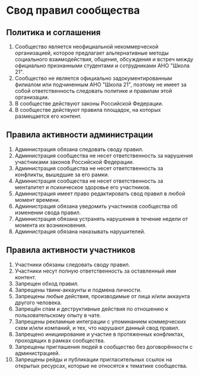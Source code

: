 # Свод правил сообщества

## Политика и соглашения

1. Сообщество является неофициальной некоммерческой организацией, которое предлагает альтернативные методы социального взаимодействия, общения, обсуждения и встреч между официально признанными студентами и сотрудниками АНО "Школа 21".
2. Сообщество не является официально задокументированным филиалом или подчиненным АНО "Школа 21", поэтому не имеет за собой ответственность следовать политике и правилам этой организации.
3. В сообществе действуют законы Российской Федерации.
4. В сообществе действуют правила площадок, на которых размещается его контент.

## Правила активности администрации

1. Администрация обязана следовать своду правил.
2. Администрация сообщества не несет ответственность за нарушения участниками законов Российской Федерации.
3. Администрация сообщества не несет ответственность за конфликты, вышедшие за его рамки.
4. Администрация сообщества не несет ответственность за менталитет и психическое здоровье его участников.
5. Администрация имеет право редактировать свод правил в любой момент времени.
6. Администрация обязана уведомить участников сообщества об изменении свода правил.
7. Администрация обязана устранять нарушения в течение недели от момента их возникновения.
8. Администрация обязана наказывать нарушителей.

## Правила активности участников

1. Участники обязаны следовать своду правил.
2. Участники несут полную ответственность за оставленный ими контент.
3. Запрещен обход правил.
4. Запрещены твинк-аккаунты и подмена личности.
5. Запрещены любые действия, производимые от лица и/или аккаунта другого человека.
6. Запрещён спам и деструктивные действия по отношению к пользовательскому опыту в чате.
7. Запрещены рекламные интеграции с упоминанием коммерческих схем и/или компаний, и тех, что нарушают данный свод правил.
8. Запрещено инициирование и участие в протяженных конфликтах, проходящих в рамках сообщества.
9. Запрещены приглашения людей в сообщество без договорённости с администрацией.
10. Запрещены рейды и публикации пригласительных ссылок на открытых ресурсах, которые не относятся к тематике сообщества.
